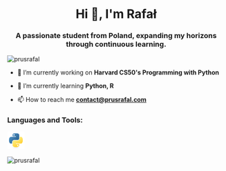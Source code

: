 <h1 align="center">Hi 👋, I'm Rafał</h1>
<h3 align="center">A passionate student from Poland, expanding my horizons through continuous learning. </h3>

<p align="left"> <img src="https://komarev.com/ghpvc/?username=prusrafal&label=Profile%20views&color=0e75b6&style=flat" alt="prusrafal" /> </p>

- 🔭 I’m currently working on **Harvard CS50's Programming with Python**

- 🌱 I’m currently learning **Python, R**

- 📫 How to reach me **contact@prusrafal.com**

<h3 align="left">Languages and Tools:</h3>
<p align="left"> <a href="https://www.python.org" target="_blank" rel="noreferrer"> <img src="https://raw.githubusercontent.com/devicons/devicon/master/icons/python/python-original.svg" alt="python" width="40" height="40"/> </a> </p>

<p><img align="center" src="https://github-readme-streak-stats.herokuapp.com/?user=prusrafal&" alt="prusrafal" /></p>
